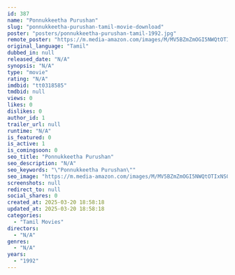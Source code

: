 ```yaml
---
id: 387
name: "Ponnukkeetha Purushan"
slug: "ponnukkeetha-purushan-tamil-movie-download"
poster: "posters/ponnukkeetha-purushan-tamil-1992.jpg"
remote_poster: "https://m.media-amazon.com/images/M/MV5BZmZmOGI5NWQtOTIxNS00ZWQ0LWI3OTgtODljZTMwMmQyNDA0XkEyXkFqcGdeQXVyMjA4OTI5NDQ@._V1_SX300.jpg"
original_language: "Tamil"
dubbed_in: null
released_date: "N/A"
synopsis: "N/A"
type: "movie"
rating: "N/A"
imdbid: "tt0318585"
tmdbid: null
views: 0
likes: 0
dislikes: 0
author_id: 1
trailer_url: null
runtime: "N/A"
is_featured: 0
is_active: 1
is_comingsoon: 0
seo_title: "Ponnukkeetha Purushan"
seo_description: "N/A"
seo_keywords: "\"Ponnukkeetha Purushan\""
seo_image: "https://m.media-amazon.com/images/M/MV5BZmZmOGI5NWQtOTIxNS00ZWQ0LWI3OTgtODljZTMwMmQyNDA0XkEyXkFqcGdeQXVyMjA4OTI5NDQ@._V1_SX300.jpg"
screenshots: null
redirect_to: null
social_shares: 0
created_at: 2025-03-20 18:58:18
updated_at: 2025-03-20 18:58:18
categories:
  - "Tamil Movies"
directors:
  - "N/A"
genres:
  - "N/A"
years:
  - "1992"
---
```

